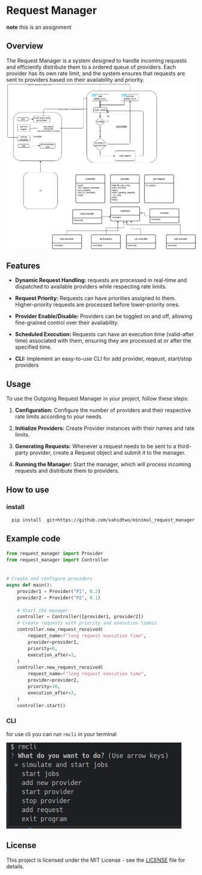 # Request Manager
**note** this is an assignment  
## Overview

The Request Manager is a system designed to handle incoming requests and efficiently distribute them to a ordered queue of providers.
Each provider has its own rate limit, and the system ensures that requests are sent to providers based on their availability and priority.
![diagram](./assets/diagram.png)
## Features

- **Dynamic Request Handling:** requests are processed in real-time and dispatched to available providers while respecting rate limits.

- **Request Priority:** Requests can have priorities assigned to them. Higher-priority requests are processed before lower-priority ones.

- **Provider Enable/Disable:** Providers can be toggled on and off, allowing fine-grained control over their availability.

- **Scheduled Execution:** Requests can have an execution time (valid-after time) associated with them, ensuring they are processed at or after the specified time.
- **CLI:** Implement an easy-to-use CLI for add provider, reqeust, start/stop providers

## Usage

To use the Outgoing Request Manager in your project, follow these steps:

1. **Configuration:** Configure the number of providers and their respective rate limits according to your needs.

2. **Initialize Providers:** Create Provider instances with their names and rate limits.

3. **Generating Requests:** Whenever a request needs to be sent to a third-party provider, create a Request object and submit it to the manager.

4. **Running the Manager:** Start the manager, which will process incoming requests and distribute them to providers.
## How to use
### install 
```bash
  pip install  git+https://github.com/vahidtwo/minimal_request_manager.git 
```
## Example code

```python
from request_manager import Provider
from request_manager import Controller


# Create and configure providers
async def main():
    provider1 = Provider("P1", 0.2)
    provider2 = Provider("P2", 0.1)

    # Start the manager
    controller = Controller([provider1, provider2])
    # Create requests with priority and execution timess
    controller.new_request_received(
        request_name=f"long request execution time",
        provider=provider1,
        priority=0,
        execution_after=3,
    )
    controller.new_request_received(
        request_name=f"long request execution time",
        provider=provider2,
        priority=10,
        execution_after=3,
    )
    controller.start()
```
### CLI 
for use cli you can run `rmcli` in your terminal

![img](./assets/cli.png)

## License
This project is licensed under the MIT License - see the [LICENSE](./LICENSE) file for details.